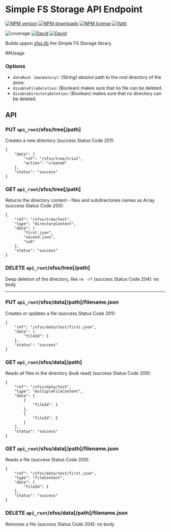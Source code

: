 # Simple FS Storage API Endpoint


[![NPM version](https://img.shields.io/npm/v/sfss.api.endpoint.svg?style=flat)](https://www.npmjs.com/package/sfss.api.endpoint "View this project on NPM")
[![NPM downloads](https://img.shields.io/npm/dm/sfss.api.endpoint.svg?style=flat)](https://www.npmjs.com/package/sfss.api.endpoint "View this project on NPM")
[![NPM license](https://img.shields.io/npm/l/sfss.api.endpoint.svg?style=flat)](https://www.npmjs.com/package/sfss.api.endpoint "View this project on NPM")
[![flattr](https://img.shields.io/badge/flattr-donate-yellow.svg?style=flat)](http://flattr.com/thing/3817419/luscus-on-GitHub)

![coverage](https://rawgit.com/luscus/sfss.api.endpoint/master/reports/coverage.svg)
[![David](https://img.shields.io/david/luscus/sfss.api.endpoint.svg?style=flat)](https://david-dm.org/luscus/sfss.api.endpoint)
[![David](https://img.shields.io/david/dev/luscus/sfss.api.endpoint.svg?style=flat)](https://david-dm.org/luscus/sfss.api.endpoint#info=devDependencies)

Builds uppon [sfss.lib](https://github.com/luscus/sfss.lib) the Simple FS Storage library.

##Usage

### Options

- `dataRoot (mandatory)`: {String} absolut path to the root directory of the store.
- `disableFileDeletion`: {Boolean} makes sure that no file can be deleted.
- `disableDirectoryDeletion`: {Boolean} makes sure that no directory can be deleted.


## API

### PUT `api_root`/sfss/tree[/path]

Creates a new directory (success Status Code 201):

    {
        "data": {
            "ref": "/sfss/tree/trial",
            "action": "created"
        },
        "status": "success"
    }

### GET `api_root`/sfss/tree[/path]

Returns the directory content - files and subdirectories names as Array (success Status Code 200):

    {
        "ref": "/sfss/tree/test",
        "type": "directoryContent",
        "data": [
            "first.json",
            "second.json",
            "sub"
        ],
        "status": "success"
    }

### DELETE `api_root`/sfss/tree[/path]

Deep deletion of the directory, like `rm -rf` (success Status Code 204): no body

-------

### PUT `api_root`/sfss/data[/path]/filename.json

Creates or updates a file (success Status Code 201):

    {
        "ref": "/sfss/data/test/first.json",
        "data": {
            "fileId": 1
        },
        "status": "success"
    }

### GET `api_root`/sfss/data[/path]

Reads all files in the directory (bulk read) (success Status Code 200):

    {
        "ref": "/sfss/data/test",
        "type": "multipleFileContent",
        "data": [
            {
                "fileId": 1
            },
            {
                "fileId": 2
            }
        ],
        "status": "success"
    }

### GET `api_root`/sfss/data[/path]/filename.json

Reads a file (success Status Code 200):

    {
        "ref": "/sfss/data/test/first.json",
        "type": "fileContent",
        "data": {
            "fileId": 1
        },
        "status": "success"
    }

### DELETE `api_root`/sfss/data[/path]/filename.json

Removes a file (success Status Code 204): no body
